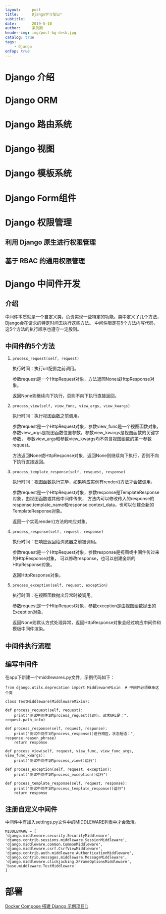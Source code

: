 ```yaml
---
layout:     post
title:      Django学习笔记*
subtitle:   ......
date:       2019-5-10
author:     呆贝斯
header-img: img/post-bg-desk.jpg
catalog: true
tags:
    - Django
onTop: true
---
```

# Django 介绍

# Django ORM

# Django 路由系统

# Django 视图

# Django 模板系统

# Django Form组件

# Django 权限管理
## 利用 Django 原生进行权限管理

## 基于 RBAC 的通用权限管理

# Django 中间件开发
## 介绍
中间件本质就是一个自定义类，负责实现一些特定的功能。类中定义了几个方法，Django会在请求的特定时间去执行这些方法。
中间件限定在5个方法内写代码，这5个方法的执行顺序也遵守一定股则。    

## 中间件的5个方法
1. `process_request(self, request)`

    执行时间：执行url配置之前调用。
    
    参数request是一个HttpRequest对象，方法返回None或HttpResponse对象。
    
    返回None则继续向下执行，否则不向下执行直接返回。

2. `process_view(self, view_func, view_args, view_kwargs)`

    执行时间：执行视图函数之前调用。

    参数request是一个HttpRequest对象，参数view_func是一个视图函数对象，
    参数view_args是视图函数位置参数，参数view_kwargs是视图函数的关键字参数，
    参数view_args和参数view_kwargs均不包含视图函数的第一参数request。
    
    方法返回None或HttpResponse对象，返回None则继续向下执行，否则不向下执行直接返回。

3. `process_template_response(self, resquest, response)`

    执行时间：视图函数执行完毕，如果响应实例有render()方法才会被调用。

    参数request是一个HttpRequest对象，参数response是TemplateResponse对象，由视图函数或其他中间件传来，
    方法内可以修改传入的response的response.template_name和response.context_data，也可以创建全新的TemplateResponse对象。
    
    返回一个实现render()方法的响应对象。

4. `process_response(self, request, response)`
    
    执行时间：在响应返回给浏览器之前被调用。
    
    参数request是一个HttpRequest对象，参数response是视图或中间件传过来的HttpResponse对象，
    可以修改response，也可以创建全新的HttpResponse对象。
    
    返回HttpResponse对象。
    
5. `process_exception(self, request, exception)`

    执行时间：在视图函数抛出异常时被调用。
    
    参数request是一个HttpRequest对象，参数exception是由视图函数抛出的Exception对象。
    
    返回None则默认方式处理异常，返回HttpResponse对象会经过响应中间件和模板中间件渲染。

## 中间件执行流程

## 编写中间件
在app下新建一个middlewares.py文件，示例代码如下：
```
from django.utils.deprecation import MiddlewareMixin  # 中间件必须继承这个类

class TestMiddleware(MiddlewareMixin):

def process_request(self, request):
    print("测试中间件1的process_request()运行，请求URL是：", request.path_info)

def process_response(self, request, response):
    print("测试中间件1的process_response()进行相应，状态短语：", response.reason_phrase)
    return response

def process_view(self, request, view_func, view_func_args, view_func_kwargs):
    print("测试中间件1的process_view()运行")

def process_exception(self, request, exception):
    print("测试中间件1的process_exception()运行")

def process_template_response(self, request, response):
    print("测试中间件1的process_template_response()运行")
    return response
```

## 注册自定义中间件
中间件中有加入settings.py文件中的MIDDLEWARE列表中才会激活。
```
MIDDLEWARE = [
'django.middleware.security.SecurityMiddleware',
'django.contrib.sessions.middleware.SessionMiddleware',
'django.middleware.common.CommonMiddleware',
'django.middleware.csrf.CsrfViewMiddleware',
'django.contrib.auth.middleware.AuthenticationMiddleware',
'django.contrib.messages.middleware.MessageMiddleware',
'django.middleware.clickjacking.XFrameOptionsMiddleware',
'base.middleware.TestMiddleware'
]
```

# 部署
[Docker Compose 搭建 Django 示例项目👆](https://blog.bookhub.com.cn/2022/05/18/DockerCompose%E6%90%AD%E5%BB%BADjango%E7%A4%BA%E4%BE%8B%E9%A1%B9%E7%9B%AE/)